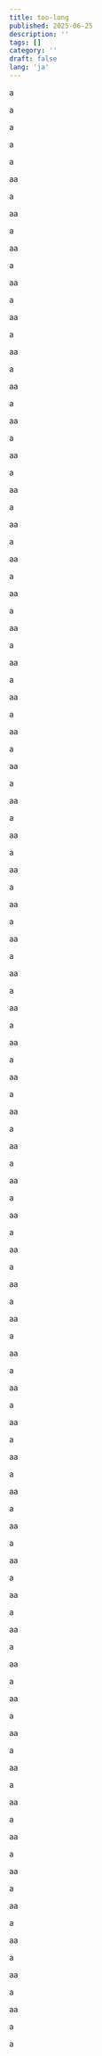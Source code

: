```yaml
---
title: too-long
published: 2025-06-25
description: ''
tags: []
category: ''
draft: false 
lang: 'ja'
---
```




a

a

a

a

a

aa

a

aa

a

aa

a

aa

a

aa

a

aa

a

aa

a

aa

a

aa

a

aa

a

aa

a

aa

a

aa

a

aa

a

aa

a

aa

a

aa

a

aa

a

aa

a

aa

a

aa

a

aa

a

aa

a

aa

a

aa

a

aa

a

aa

a

aa

a

aa

a

aa

a

aa

a

aa

a

aa

a

aa

a

aa

a

aa

a

aa

a

aa

a

aa

a

aa

a

aa

a

aa

a

aa

a

aa

a

aa

a

aa

a

aa

a

aa

a

aa

a

aa

a

aa

a

aa

a

aa

a

aa

a

a